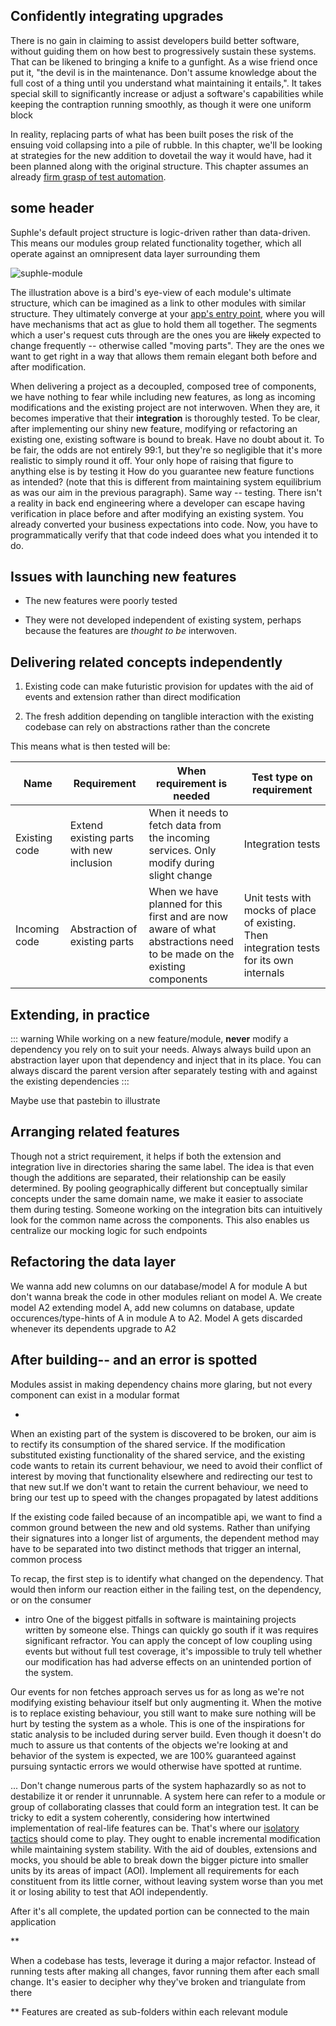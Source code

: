## Confidently integrating upgrades

There is no gain in claiming to assist developers build better software, without guiding them on how best to progressively sustain these systems. 
That can be likened to bringing a knife to a gunfight. As a wise friend once put it, "the devil is in the maintenance. Don't assume knowledge about the full cost of a thing until you understand what maintaining it entails,". It takes special skill to significantly increase or adjust a software's capabilities while keeping the contraption running smoothly, as though it were one uniform block

In reality, replacing parts of what has been built poses the risk of the ensuing void collapsing into a pile of rubble. In this chapter, we'll be looking at strategies for the new addition to dovetail the way it would have, had it been planned along with the original structure. This chapter assumes an already [firm grasp of test automation](/docs/v1/testing/Achieving-test-automation-through-alternative-means).

## some header

Suphle's default project structure is logic-driven rather than data-driven. This means our modules group related functionality together, which all operate against an omnipresent data layer surrounding them

![suphle-module](/suphle-module.jpeg)

The illustration above is a bird's eye-view of each module's ultimate structure, which can be imagined as a link to other modules with similar structure. They ultimately converge at your [app's entry point](/docs/v1/modules#app-entry-point), where you will have mechanisms that act as glue to hold them all together. The segments which a user's request cuts through are the ones you are ~~likely~~ expected to change frequently -- otherwise called "moving parts". They are the ones we want to get right in a way that allows them remain elegant both before and after modification.

When delivering a project as a decoupled, composed tree of components, we have nothing to fear while including new features, as long as incoming modifications and the existing project are not interwoven. When they are, it becomes imperative that their **integration** is thoroughly tested. To be clear, after implementing our shiny new feature, modifying or refactoring an existing one, existing software is bound to break. Have no doubt about it. To be fair, the odds are not entirely 99:1, but they're so negligible that it's more realistic to simply round it off. Your only hope of raising that figure to anything else is by testing it
How do you guarantee new feature functions as intended? (note that this is different from maintaining system equilibrium as was our aim in the previous paragraph). Same way -- testing. There isn't a reality in back end engineering where a developer can escape having verification in place before and after modifying an existing system. You already converted your business expectations into code. Now, you have to programmatically verify that that code indeed does what you intended it to do.

## Issues with launching new features

- The new features were poorly tested

- They were not developed independent of existing system, perhaps because the features are *thought to be* interwoven.

## Delivering related concepts independently

1. Existing code can make futuristic provision for updates with the aid of events and extension rather than direct modification

1. The fresh addition depending on tanglible interaction with the existing codebase can rely on abstractions rather than the concrete

This means what is then tested will be:

|Name |Requirement |When requirement is needed | Test type on requirement|
|-----|------------|---------------------------|-------------------------|
|Existing code|Extend existing parts with new inclusion |When it needs to fetch data from the incoming services. Only modify during slight change |Integration tests |
|Incoming code|Abstraction of existing parts |When we have planned for this first and are now aware of what abstractions need to be made on the existing components |Unit tests with mocks of place of existing. Then integration tests for its own internals|

## Extending, in practice
::: warning
While working on a new feature/module, **never** modify a dependency you rely on to suit your needs. Always always build upon an abstraction layer upon that dependency and inject that in its place. You can always discard the parent version after separately testing with and against the existing dependencies
:::

Maybe use that pastebin to illustrate

## Arranging related features
Though not a strict requirement, it helps if both the extension and integration live in directories sharing the same label. The idea is that even though the additions are separated, their relationship can be easily determined. By pooling geographically different but conceptually similar concepts under the same domain name, we make it easier to associate them during testing. Someone working on the integration bits can intuitively look for the common name across the components. This also enables us centralize our mocking logic for such endpoints


## Refactoring the data layer
We wanna add new columns on our database/model A for module A but don't wanna break the code in other modules reliant on model A. We create model A2 extending model A, add new columns on database, update occurences/type-hints of A in module A to A2. Model A gets discarded whenever its dependents upgrade to A2

## After building-- and an error is spotted

Modules assist in making dependency chains more glaring, but not every component can exist in a modular format

*
When an existing part of the system is discovered to be broken, our aim is to rectify its consumption of the shared service. If the modification substituted existing functionality of the shared service, and the existing code wants to retain its current behaviour, we need to avoid their conflict of interest by moving that functionality elsewhere and redirecting our test to that new sut.If we don't want to retain the current behaviour, we need to bring our test up to speed with the changes propagated by latest additions

If the existing code failed because of an incompatible api, we want to find a common ground between the new and old systems. Rather than unifying their signatures into a longer list of arguments, the dependent method may have to be separated into two distinct methods that trigger an internal, common process

To recap, the first step is to identify what changed on the dependency. That would then inform our reaction either in the failing test, on the dependency, or on the consumer

* intro
One of the biggest pitfalls in software is maintaining projects written by someone else. Things can quickly go south if it was requires significant refractor. You can apply the concept of low coupling using events but without full test coverage, it's impossible to truly tell whether our modification has had adverse effects on an unintended portion of the system.

Our events for non fetches approach serves us for as long as we're not modifying existing behaviour itself but only augmenting it. When the motive is to replace existing behaviour, you still want to make sure nothing will be hurt by testing the system as a whole. This is one of the inspirations for static analysis to be included during server build. Even though it doesn't do much to assure us that contents of the objects we're looking at and behavior of the system is expected, we are 100% guaranteed against pursuing syntactic errors we would otherwise have spotted at runtime.

...
Don't change numerous parts of the system haphazardly so as not to destabilize it or render it unrunnable. A system here can refer to a module or group of collaborating classes that could form an integration test. It can be tricky to edit a system coherently, considering how intertwined implementation of real-life features can be. That's where our [isolatory tactics]() should come to play. They ought to enable incremental modification while maintaining system stability. With the aid of doubles, extensions and mocks, you should be able to break down the bigger picture into smaller units by its areas of impact (AOI). Implement all requirements for each constituent from its little corner, without leaving system worse than you met it or losing ability to test that AOI independently.

After it's all complete, the updated portion can be connected to the main application

**

When a codebase has tests, leverage it during a major refactor. Instead of running tests after making all changes, favor running them after each small change. It's easier to decipher why they've broken and triangulate from there

**
Features are created as sub-folders within each relevant module
